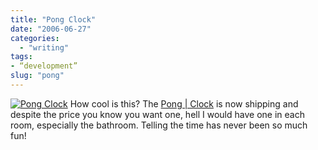 ```yaml
---
title: "Pong Clock"
date: "2006-06-27"
categories:
  - "writing"
tags:
- “development”
slug: "pong"
---
```


 [![Pong Clock][image-1]][1]
How cool is this? The [Pong | Clock][2] is now shipping and despite the price you know you want one, hell I would have one in each room, especially the bathroom. Telling the time has never been so much fun!

[1]:	https://flickr.com/photos/70011121@N00/176137775 "Pong Clock"
[2]:	https://www.burovormkrijgers.nl/docs/pong.html

[image-1]:	/images/176137775_145e720a80_s.jpg